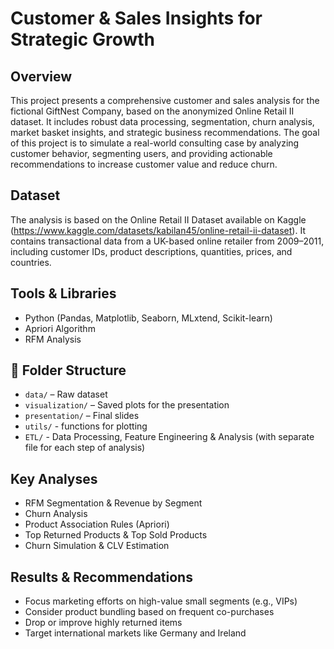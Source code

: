 # Customer & Sales Insights for Strategic Growth

## Overview
This project presents a comprehensive customer and sales analysis for the fictional GiftNest Company, based on the anonymized Online Retail II dataset. 
It includes robust data processing, segmentation, churn analysis, market basket insights, and strategic business recommendations.
The goal of this project is to simulate a real-world consulting case by analyzing customer behavior, segmenting users, and providing actionable recommendations to increase customer value and reduce churn.

## Dataset
The analysis is based on the Online Retail II Dataset available on Kaggle (https://www.kaggle.com/datasets/kabilan45/online-retail-ii-dataset).
It contains transactional data from a UK-based online retailer from 2009–2011, including customer IDs, product descriptions, quantities, prices, and countries.
## Tools & Libraries
- Python (Pandas, Matplotlib, Seaborn, MLxtend, Scikit-learn)
- Apriori Algorithm
- RFM Analysis

## 📁 Folder Structure
- `data/` – Raw dataset
- `visualization/` – Saved plots for the presentation
- `presentation/` – Final slides
- `utils/` - functions for plotting 
- `ETL/` - Data Processing, Feature Engineering & Analysis (with separate file for each step of analysis)

## Key Analyses
- RFM Segmentation & Revenue by Segment
- Churn Analysis
- Product Association Rules (Apriori)
- Top Returned Products & Top Sold Products
- Churn Simulation & CLV Estimation

## Results & Recommendations
- Focus marketing efforts on high-value small segments (e.g., VIPs)
- Consider product bundling based on frequent co-purchases
- Drop or improve highly returned items
- Target international markets like Germany and Ireland
